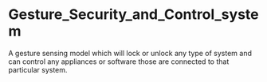 # Gesture_Security_and_Control_system
A gesture sensing model which will lock or unlock any type of system and can control any appliances or software those are connected to that particular system.
